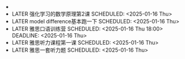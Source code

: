 -
- LATER 强化学习的数学原理第2课
  SCHEDULED: <2025-01-16 Thu>
- LATER model difference基本跑一下
  SCHEDULED: <2025-01-16 Thu>
- LATER 雅思口语训练营
  SCHEDULED: <2025-01-16 Thu 18:00>
  DEADLINE: <2025-01-16 Thu>
- LATER 雅思听力课程第一课
  SCHEDULED: <2025-01-16 Thu>
- LATER 雅思一套听力题
  SCHEDULED: <2025-01-16 Thu>